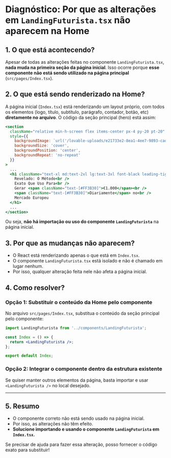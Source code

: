 # Diagnóstico: Por que as alterações em `LandingFuturista.tsx` não aparecem na Home

## 1. O que está acontecendo?

Apesar de todas as alterações feitas no componente `LandingFuturista.tsx`, **nada muda na primeira seção da página inicial**. Isso ocorre porque **esse componente não está sendo utilizado na página principal** (`src/pages/Index.tsx`).

## 2. O que está sendo renderizado na Home?

A página inicial (`Index.tsx`) está renderizando um layout próprio, com todos os elementos (logo, título, subtítulo, parágrafo, contador, botão, etc) **diretamente no arquivo**. O código da seção principal (hero) está assim:

```jsx
<section 
  className="relative min-h-screen flex items-center px-4 py-20 pt-20"
  style={{
    backgroundImage: `url('/lovable-uploads/e21733e2-8ea1-4ee7-9893-cad7aa419dd7.png')`,
    backgroundSize: 'cover',
    backgroundPosition: 'center',
    backgroundRepeat: 'no-repeat'
  }}
>
  ...
  <h1 className="text-xl md:text-2xl lg:text-3xl font-black leading-tight">
    Revelado: O Método<br />
    Exato Que Uso Para<br />
    Gerar <span className="text-[#FF3B30]">€1.000</span><br />
    <span className="text-[#FF3B30]">Diariamente</span> no<br />
    Mercado Europeu
  </h1>
  ...
</section>
```

Ou seja, **não há importação ou uso do componente `LandingFuturista`** na página inicial.

## 3. Por que as mudanças não aparecem?

- O React está renderizando apenas o que está em `Index.tsx`.
- O componente `LandingFuturista.tsx` está isolado e não é chamado em lugar nenhum.
- Por isso, qualquer alteração feita nele não afeta a página inicial.

## 4. Como resolver?

### Opção 1: Substituir o conteúdo da Home pelo componente
No arquivo `src/pages/Index.tsx`, substitua o conteúdo da seção principal pelo componente:

```jsx
import LandingFuturista from '../components/LandingFuturista';

const Index = () => {
  return <LandingFuturista />;
};

export default Index;
```

### Opção 2: Integrar o componente dentro da estrutura existente
Se quiser manter outros elementos da página, basta importar e usar `<LandingFuturista />` no local desejado.

---

## 5. Resumo
- O componente correto não está sendo usado na página inicial.
- Por isso, as alterações não têm efeito.
- **Solucione importando e usando o componente `LandingFuturista` em `Index.tsx`.**

Se precisar de ajuda para fazer essa alteração, posso fornecer o código exato para substituir! 